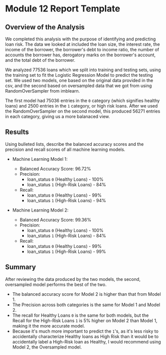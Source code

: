 # Module 12 Report Template

## Overview of the Analysis
We completed this analysis with the purpose of identifying and predicting loan risk.  The data we looked at included the loan size, the interest
rate, the income of the borrower, the borrower's debt to income ratio, the number of accounts the borrower has, derogatory marks on the borrower's
account, and the total debt of the borrower.  

We analyzed 77536 loans which we split into training and testing sets, using the training set to fit the Logistic Regression Model to predict the
testing set.  We used two models, one based on the original data provided in the csv, and the second based on oversampled data that we got from using 
RandomOverSampler from imblearn.

The first model had 75036 entries in the `0` category (which signifies healthy loans) and 2500 entries in the `1` category, or high risk loans.  After 
we used the RandomOverSampler on the second model, this produced 56271 entries in each category, giving us a more balanaced view.

## Results

Using bulleted lists, describe the balanced accuracy scores and the precision and recall scores of all machine learning models.

* Machine Learning Model 1:
  * Balanced Accuracy Score: 96.72%
  * Precision:
    * loan_status `0` (Healthy Loans) - 100%
    * loan_status `1` (High-Risk Loans) - 84%
  * Recall:
    * loan_status `0` (Healthy Loans) - 99%
    * loan_status `1` (High-Risk Loans) - 94%


* Machine Learning Model 2:
  * Balanced Accuracy Score: 99.36%
  * Precision:
    * loan_status `0` (Healthy Loans) - 100%
    * loan_status `1` (High-Risk Loans) - 84%
  * Recall:
    * loan_status `0` (Healthy Loans) - 99%
    * loan_status `1` (High-Risk Loans) - 99%

## Summary

After reviewing the data produced by the two models, the second, oversampled model performs the best of the two.  
  * The balanced accuracy score for Model 2 is higher than that from Model 1.
  * The Precision across both categories is the same for Model 1 and Model 2.
  * The recall for Healthy Loans `0` is the same for both models, but the Recall for the High-Risk Loans `1` is 5% higher on Model 2 than Model 1, making it the more accurate model.
  * Because it's much more important to predict the `1`'s, as it's less risky to accidentally characterize Healthy loans as High Risk than it would be to accidentally label a High-Risk loan as Healthy, I would recommend using Model 2, the Oversampled model.

